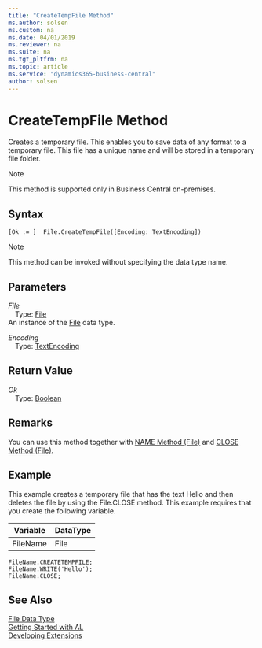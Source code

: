 ```yaml
---
title: "CreateTempFile Method"
ms.author: solsen
ms.custom: na
ms.date: 04/01/2019
ms.reviewer: na
ms.suite: na
ms.tgt_pltfrm: na
ms.topic: article
ms.service: "dynamics365-business-central"
author: solsen
---
```

[//]: # (START>DO_NOT_EDIT)
[//]: # (IMPORTANT:Do not edit any of the content between here and the END>DO_NOT_EDIT.)
[//]: # (Any modifications should be made in the .xml files in the ModernDev repo.)
# CreateTempFile Method
Creates a temporary file. This enables you to save data of any format to a temporary file. This file has a unique name and will be stored in a temporary file folder.

> [!NOTE]
> This method is supported only in Business Central on-premises.

## Syntax
```
[Ok := ]  File.CreateTempFile([Encoding: TextEncoding])
```
> [!NOTE]  
> This method can be invoked without specifying the data type name.  
## Parameters
*File*  
&emsp;Type: [File](file-data-type.md)  
An instance of the [File](file-data-type.md) data type.  

*Encoding*  
&emsp;Type: [TextEncoding](../textencoding/textencoding-option.md)  
  


## Return Value
*Ok*  
&emsp;Type: [Boolean](../boolean/boolean-data-type.md)  
  


[//]: # (IMPORTANT: END>DO_NOT_EDIT)

## Remarks  
 You can use this method together with [NAME Method \(File\)](../../methods/devenv-name-method-file.md) and [CLOSE Method \(File\)](../../methods/devenv-close-method-file.md).  
  
## Example  
 This example creates a temporary file that has the text Hello and then deletes the file by using the File.CLOSE method. This example requires that you create the following variable.  
  
|Variable|DataType|  
|--------------|--------------|  
|FileName|File|  
  
```  
FileName.CREATETEMPFILE;  
FileName.WRITE('Hello');  
FileName.CLOSE;  
```  
  
## See Also
[File Data Type](file-data-type.md)  
[Getting Started with AL](../../devenv-get-started.md)  
[Developing Extensions](../../devenv-dev-overview.md)